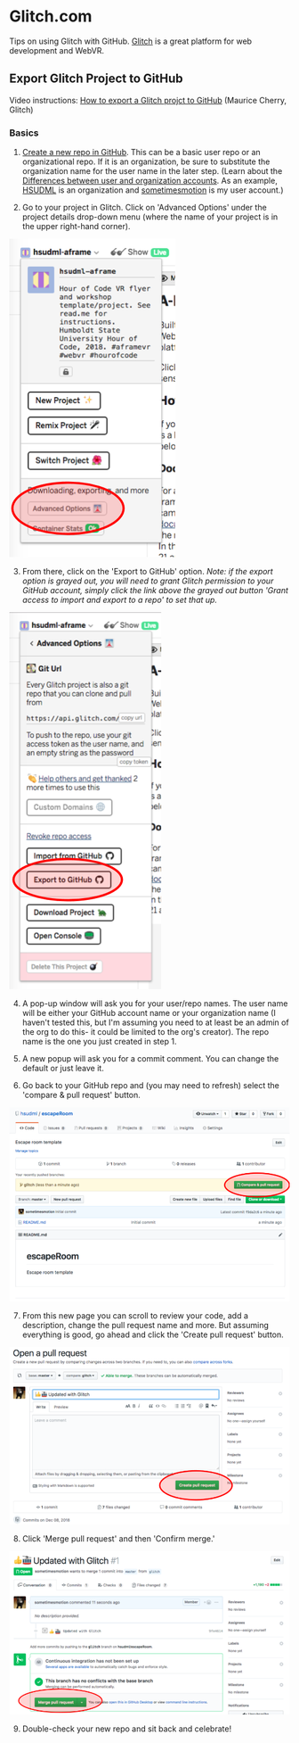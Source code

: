 # Glitch.com
Tips on using Glitch with GitHub. [Glitch](https://glitch.com/) is a great platform for web development and WebVR.

## Export Glitch Project to GitHub

Video instructions: [How to export a Glitch projct to GitHub](https://youtu.be/aWJFbtrgW4E) (Maurice Cherry, Glitch)

### Basics

1. [Create a new repo in GitHub](https://help.github.com/articles/create-a-repo/). This can be a basic user repo or an organizational repo. If it is an organization, be sure to substitute the organization name for the user name in the later step. (Learn about the [Differences between user and organization accounts](https://help.github.com/articles/differences-between-user-and-organization-accounts/). As an example, [HSUDML](https://github.com/hsudml) is an organization and [sometimesmotion](https://github.com/sometimesmotion) is my user account.)

2. Go to your project in Glitch. Click on 'Advanced Options' under the project details drop-down menu (where the name of your project is in the upper right-hand corner). 

![Screenshot showing the advanced options button location](images/advOptions.png)

3. From there, click on the 'Export to GitHub' option. _Note: if the export option is grayed out, you will need to grant Glitch permission to your GitHub account, simply click the link above the grayed out button 'Grant access to import and export to a repo' to set that up._

![Screenshot showing the export to github button location](images/exportTo.png)

4. A pop-up window will ask you for your user/repo names. The user name will be either your GitHub account name or your organization name (I haven't tested this, but I'm assuming you need to at least be an admin of the org to do this- it could be limited to the org's creator). The repo name is the one you just created in step 1. 

5. A new popup will ask you for a commit comment. You can change the default or just leave it. 

6. Go back to your GitHub repo and (you may need to refresh) select the 'compare & pull request' button.

![Screenshot showing the compare and pull request button](images/comparePull.png)

7. From this new page you can scroll to review your code, add a description, change the pull request name and more. But assuming everything is good, go ahead and click the 'Create pull request' button. 

![Screenshot showing the merge pull request button](images/createPull.png)

8. Click 'Merge pull request' and then 'Confirm merge.'

![Screenshot showing the merge pull request button](images/mergePull.png)

9. Double-check your new repo and sit back and celebrate! 

